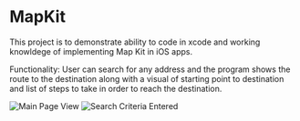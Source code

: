 # MapKit
This project is to demonstrate ability to code in xcode and working knowldege of implementing Map Kit in iOS apps.

Functionality:
User can search for any address and the program shows the route to the destination along with a visual of starting point to destination and list of steps to take in order to reach the destination.

![Main Page View](https://patparas.dev.fast.sheridanc.on.ca/MapView/MapView%20-%201.png)
![Search Criteria Entered](https://patparas.dev.fast.sheridanc.on.ca/MapView/MapView%20-%202.png)
